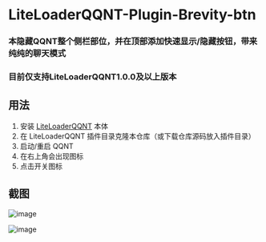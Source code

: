 # LiteLoaderQQNT-Plugin-Brevity-btn

### 本隐藏QQNT整个侧栏部位，并在顶部添加快速显示/隐藏按钮，带来纯纯的聊天模式
### 目前仅支持LiteLoaderQQNT1.0.0及以上版本


## 用法

1. 安装 [LiteLoaderQQNT](https://github.com/mo-jinran/LiteLoaderQQNT) 本体
2. 在 LiteLoaderQQNT 插件目录克隆本仓库（或下载仓库源码放入插件目录）
3. 启动/重启 QQNT
4. 在右上角会出现图标
5. 点击开关图标

## 截图

![image](https://github.com/hacker-frok/LiteLoaderQQNT-Plugin-Brevity-btn/assets/157203458/3bd09cbd-b2f6-48db-9541-a2b884869fe6)

![image](https://github.com/hacker-frok/LiteLoaderQQNT-Plugin-Brevity-btn/assets/157203458/ff388ce0-2a1c-4baa-a473-0d70b8402d88)


